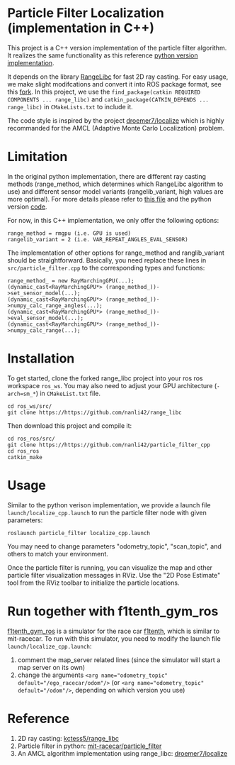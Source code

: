 # Particle Filter Localization (implementation in C++)

This project is a C++ version implementation of the particle filter algorithm. It realizes the same functionality as this reference [python version implementation](https://github.com/mit-racecar/particle_filter).

It depends on the library [RangeLibc](https://github.com/kctess5/range_libc) for fast 2D ray casting. For easy usage, we make slight modifcations and convert it into ROS package format, see this [fork](https://github.com/nanli42/particle_filter_cpp). In this project, we use the `find_package(catkin REQUIRED COMPONENTS ... range_libc)` and `catkin_package(CATKIN_DEPENDS ... range_libc)` in `CMakeLists.txt` to include it.

The code style is inspired by the project [droemer7/localize](https://github.com/droemer7/localize) which is highly recommanded for the AMCL (Adaptive Monte Carlo Localization) problem.

# Limitation

In the original python implementation, there are different ray casting methods (range_method, which determines which RangeLibc algorithm to use) and different sensor model variants (rangelib_variant, high values are more optimal). For more details please refer to [this file](https://github.com/mit-racecar/particle_filter/blob/master/launch/localize.launch) and the python version [code](https://github.com/mit-racecar/particle_filter/blob/master/src/particle_filter.py).

For now, in this C++ implementation, we only offer the following options:
```
range_method = rmgpu (i.e. GPU is used)
rangelib_variant = 2 (i.e. VAR_REPEAT_ANGLES_EVAL_SENSOR)
```

The implementation of other options for range_method and ranglib_variant should be straightforward. Basically, you need replace these lines in `src/particle_filter.cpp` to the corresponding types and functions:
```
range_method_ = new RayMarchingGPU(...);
(dynamic_cast<RayMarchingGPU*> (range_method_))->set_sensor_model(...);
(dynamic_cast<RayMarchingGPU*> (range_method_))->numpy_calc_range_angles(...);
(dynamic_cast<RayMarchingGPU*> (range_method_))->eval_sensor_model(...);
(dynamic_cast<RayMarchingGPU*> (range_method_))->numpy_calc_range(...);
```

# Installation

To get started, clone the forked range_libc project into your ros ros workspace `ros_ws`. You may also need to adjust your GPU architecture (`-arch=sm_*`) in `CMakeList.txt` file.
```
cd ros_ws/src/
git clone https://https://github.com/nanli42/range_libc
```
Then download this project and compile it:
```
cd ros_ros/src/
git clone https://https://github.com/nanli42/particle_filter_cpp
cd ros_ros
catkin_make
```

# Usage

Similar to the python verison implementation, we provide a launch file `launch/localize_cpp.launch` to run the particle filter node with given parameters:

```
roslaunch particle_filter localize_cpp.launch
```
You may need to change parameters "odometry_topic", "scan_topic", and others to match your environment.

Once the particle filter is running, you can visualize the map and other particle filter visualization messages in RViz. Use the "2D Pose Estimate" tool from the RViz toolbar to initialize the particle locations.

# Run together with f1tenth_gym_ros

[f1tenth_gym_ros](https://github.com/f1tenth/f1tenth_gym_ros) is a simulator for the race car [f1tenth](https://f1tenth.org/), which is similar to mit-racecar. To run with this simulator, you need to modify the launch file `launch/localize_cpp.launch`:
1. comment the map_server related lines (since the simulator will start a map server on its own)
2. change the arguments `<arg name="odometry_topic" default="/ego_racecar/odom"/>` (or `<arg name="odometry_topic" default="/odom"/>`, depending on which version you use)

# Reference
1. 2D ray casting: [kctess5/range_libc](https://github.com/kctess5/range_libc)
2. Particle filter in python: [mit-racecar/particle_filter](https://github.com/mit-racecar/particle_filter)
3. An AMCL algorithm implementation using range_libc: [droemer7/localize](https://github.com/droemer7/localize)

